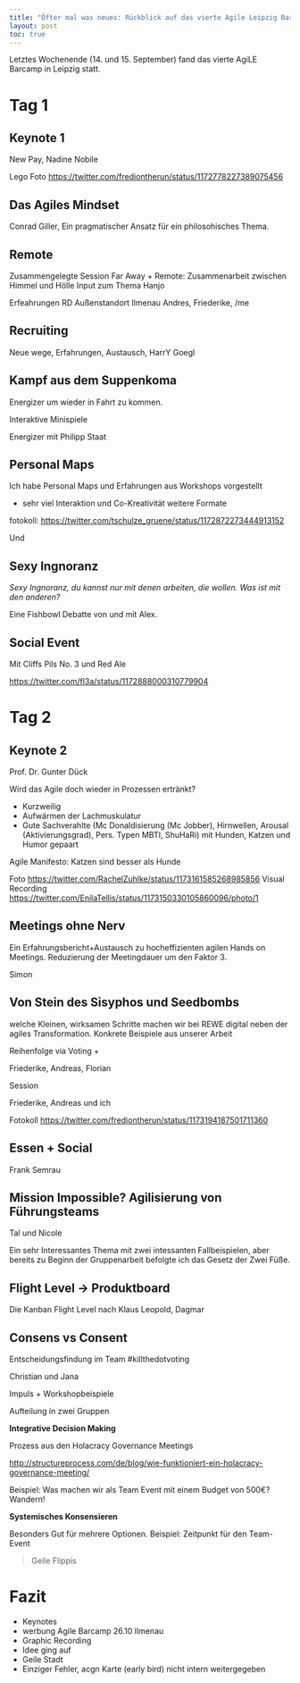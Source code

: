 ```yaml
---
title: "Öfter mal was neues: Rückblick auf das vierte Agile Leipzig Barcamp"
layout: post
toc: true
---
```


Letztes Wochenende (14. und 15. September) fand das vierte AgiLE Barcamp in Leipzig statt.


<!--break-->

# Tag 1

## Keynote 1

New Pay, Nadine Nobile

Lego Foto https://twitter.com/frediontherun/status/1172778227389075456


## Das Agiles Mindset

Conrad Giller, Ein pragmatischer Ansatz für ein philosohisches Thema.

## Remote

Zusammengelegte Session Far Away + Remote: Zusammenarbeit zwischen Himmel und Hölle
Input zum Thema Hanjo

Erfeahrungen RD Außenstandort Ilmenau Andres, Friederike, /me



## Recruiting

Neue wege, Erfahrungen, Austausch,
HarrY Goegl

## Kampf aus dem Suppenkoma

Energizer um wieder in Fahrt zu kommen.

Interaktive Minispiele

Energizer  mit Philipp Staat

## Personal Maps

Ich habe Personal Maps und Erfahrungen aus Workshops vorgestellt 
+ sehr viel Interaktion und Co-Kreativität weitere Formate

fotokoll: https://twitter.com/tschulze_gruene/status/1172872273444913152

Und 

## Sexy Ingnoranz

*Sexy Ingnoranz, du kannst nur mit denen arbeiten, die wollen.
Was ist mit den anderen?*

Eine Fishbowl Debatte von und mit Alex.

## Social Event

Mit Cliffs Pils No. 3 und Red Ale 

https://twitter.com/fl3a/status/1172888000310779904

# Tag 2

## Keynote 2

Prof. Dr. Gunter Dück

Wird das Agile doch wieder in Prozessen ertränkt?

- Kurzweilig
- Aufwärmen der Lachmuskulatur
- Gute Sachverahlte (Mc Donaldisierung (Mc Jobber), 
Hirnwellen, Arousal (Aktivierungsgrad), Pers. Typen MBTI, ShuHaRi) mit Hunden, Katzen und Humor  gepaart

Agile Manifesto: Katzen sind besser als Hunde

Foto https://twitter.com/RachelZuhlke/status/1173161585268985856
Visual Recording https://twitter.com/EnilaTellis/status/1173150330105860096/photo/1

## Meetings ohne Nerv

Ein Erfahrungsbericht+Austausch zu hocheffizienten agilen Hands on Meetings.
Reduzierung der Meetingdauer um den Faktor 3.

Simon

## Von Stein des Sisyphos und Seedbombs

welche Kleinen, wirksamen Schritte machen wir bei REWE digital neben der agiles Transformation.
Konkrete Beispiele aus unserer Arbeit

Reihenfolge via Voting + 

Friederike, Andreas, Florian

Session

Friederike, Andreas und ich 

Fotokoll https://twitter.com/frediontherun/status/1173194187501711360

## Essen + Social

Frank Semrau

## Mission Impossible? Agilisierung von Führungsteams

Tal und Nicole

Ein sehr Interessantes Thema mit zwei intessanten Fallbeispielen, 
aber bereits zu Beginn der Gruppenarbeit befolgte ich das Gesetz der Zwei Füße.

## Flight Level -> Produktboard

Die Kanban Flight Level nach Klaus Leopold, Dagmar

## Consens vs Consent

Entscheidungsfindung im Team #killthedotvoting

Christian und Jana

Impuls + Workshopbeispiele

Aufteilung in zwei Gruppen

**Integrative Decision Making**

Prozess aus den Holacracy Governance Meetings

http://structureprocess.com/de/blog/wie-funktioniert-ein-holacracy-governance-meeting/

Beispiel: Was machen wir als Team Event mit einem Budget von 500€? Wandern!

**Systemisches Konsensieren**

Besonders Gut für mehrere Optionen.
Beispiel: Zeitpunkt für den Team-Event

> Geile Flippis

# Fazit

- Keynotes
- werbung Agile Barcamp 26.10 Ilmenau 
- Graphic Recording
- Idee ging auf
- Geile Stadt
- Einziger Fehler, acgn Karte (early bird) nicht intern weitergegeben
